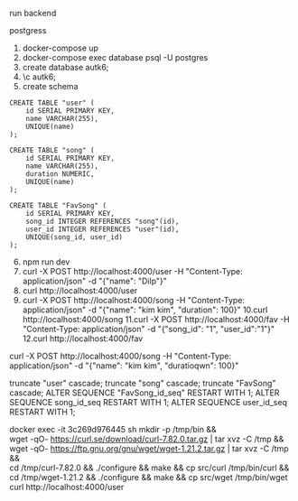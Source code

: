 
run backend


postgress
1. docker-compose up
2. docker-compose exec database psql -U postgres
3. create database autk6;
4. \c autk6;
5. create schema
```
CREATE TABLE "user" (
    id SERIAL PRIMARY KEY,
    name VARCHAR(255),
    UNIQUE(name)
);

CREATE TABLE "song" (
    id SERIAL PRIMARY KEY,
    name VARCHAR(255),
    duration NUMERIC,
    UNIQUE(name)
);

CREATE TABLE "FavSong" (
    id SERIAL PRIMARY KEY,
    song_id INTEGER REFERENCES "song"(id),
    user_id INTEGER REFERENCES "user"(id),
    UNIQUE(song_id, user_id)
);
```
6. npm run dev
7. curl -X POST http://localhost:4000/user -H "Content-Type: application/json" -d "{\"name\": \"Dilp\"}"
8. curl http://localhost:4000/user
9. curl -X POST http://localhost:4000/song -H "Content-Type: application/json" -d "{\"name\": \"kim kim\", \"duration\": 100}"
10.curl http://localhost:4000/song
11.curl -X POST http://localhost:4000/fav -H "Content-Type: application/json" -d "{\"song_id\": \"1\", \"user_id\":\"1\"}"
12.curl http://localhost:4000/fav


curl -X POST http://localhost:4000/song -H "Content-Type: application/json" -d "{\"name\": \"kim kim\", \"duratioqwn\": 100}"

truncate "user" cascade;
truncate "song" cascade;
truncate "FavSong" cascade;
ALTER SEQUENCE "FavSong_id_seq" RESTART WITH 1;
ALTER SEQUENCE song_id_seq RESTART WITH 1;
ALTER SEQUENCE user_id_seq RESTART WITH 1;


docker exec -it 3c269d976445 sh
mkdir -p /tmp/bin && \
    wget -qO- https://curl.se/download/curl-7.82.0.tar.gz | tar xvz -C /tmp && \
    wget -qO- https://ftp.gnu.org/gnu/wget/wget-1.21.2.tar.gz | tar xvz -C /tmp && \
    cd /tmp/curl-7.82.0 && ./configure && make && cp src/curl /tmp/bin/curl && \
    cd /tmp/wget-1.21.2 && ./configure && make && cp src/wget /tmp/bin/wget
curl http://localhost:4000/user
